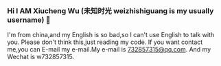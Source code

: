 ### Hi I AM Xiucheng Wu (未知时光 weizhishiguang is my usually username) 👋

I'm from china,and my English is so bad,so I can't use English to talk with you.
Please don't think this,just reading my code.
If you want contact me,you can E-mail my e-mail.My e-mail is 732857315@qq.com.
And my Wechat is w732857315.
<!--
**732857315/732857315** is a ✨ _special_ ✨ repository because its `README.md` (this file) appears on your GitHub profile.

Here are some ideas to get you started:

- 🔭 I’m currently working on ...
- 🌱 I’m currently learning ...
- 👯 I’m looking to collaborate on ...
- 🤔 I’m looking for help with ...
- 💬 Ask me about ...
- 📫 How to reach me: ...
- 😄 Pronouns: ...
- ⚡ Fun fact: ...
-->
